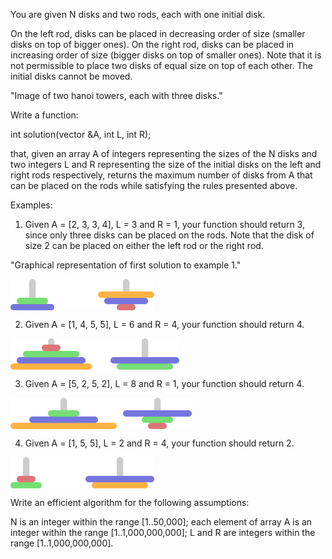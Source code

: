 You are given N disks and two rods, each with one initial disk.

On the left rod, disks can be placed in decreasing order of size (smaller disks on top of bigger ones). On the right rod, disks can be placed in increasing order of size (bigger disks on top of smaller ones). Note that it is not permissible to place two disks of equal size on top of each other. The initial disks cannot be moved.

"Image of two hanoi towers, each with three disks."

Write a function:

int solution(vector<int> &A, int L, int R);

that, given an array A of integers representing the sizes of the N disks and two integers L and R representing the size of the initial disks on the left and right rods respectively, returns the maximum number of disks from A that can be placed on the rods while satisfying the rules presented above.

Examples:

1. Given A = [2, 3, 3, 4], L = 3 and R = 1, your function should return 3, since only three disks can be placed on the rods. Note that the disk of size 2 can be placed on either the left rod or the right rod.

"Graphical representation of first solution to example 1."

<img src="e1.png" align="center"/>

2. Given A = [1, 4, 5, 5], L = 6 and R = 4, your function should return 4.

<img src="e2.png" align="center"/>
  

3. Given A = [5, 2, 5, 2], L = 8 and R = 1, your function should return 4.

<img src="e3.png" align="center"/>

4. Given A = [1, 5, 5], L = 2 and R = 4, your function should return 2.

<img src="e4.png" align="center"/>

Write an efficient algorithm for the following assumptions:

N is an integer within the range [1..50,000];
each element of array A is an integer within the range [1..1,000,000,000];
L and R are integers within the range [1..1,000,000,000].
